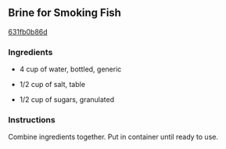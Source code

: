 ## Brine for Smoking Fish

[631fb0b86d](https://recipeland.com/recipe/v/brine-for-smoking-fish-43171)

### Ingredients

 - 4 cup of water, bottled, generic

 - 1/2 cup of salt, table

 - 1/2 cup of sugars, granulated

### Instructions

Combine ingredients together. Put in container until ready to use.